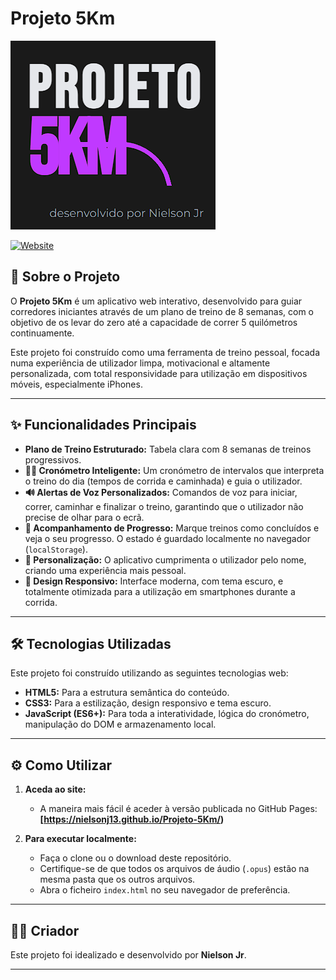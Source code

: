 # Projeto 5Km

![Logo do Projeto 5Km](./logo.png)

[![Website](https://img.shields.io/badge/Acessar-Site-brightgreen?style=for-the-badge)](https://nielsonj13.github.io/Projeto-5Km/)

## 🚀 Sobre o Projeto

O **Projeto 5Km** é um aplicativo web interativo, desenvolvido para guiar corredores iniciantes através de um plano de treino de 8 semanas, com o objetivo de os levar do zero até a capacidade de correr 5 quilómetros continuamente.

Este projeto foi construído como uma ferramenta de treino pessoal, focada numa experiência de utilizador limpa, motivacional e altamente personalizada, com total responsividade para utilização em dispositivos móveis, especialmente iPhones.

---

## ✨ Funcionalidades Principais

-   **Plano de Treino Estruturado:** Tabela clara com 8 semanas de treinos progressivos.
-   **🏃‍♂️ Cronómetro Inteligente:** Um cronómetro de intervalos que interpreta o treino do dia (tempos de corrida e caminhada) e guia o utilizador.
-   **🔊 Alertas de Voz Personalizados:** Comandos de voz para iniciar, correr, caminhar e finalizar o treino, garantindo que o utilizador não precise de olhar para o ecrã.
-   **💾 Acompanhamento de Progresso:** Marque treinos como concluídos e veja o seu progresso. O estado é guardado localmente no navegador (`localStorage`).
-   **👤 Personalização:** O aplicativo cumprimenta o utilizador pelo nome, criando uma experiência mais pessoal.
-   **📱 Design Responsivo:** Interface moderna, com tema escuro, e totalmente otimizada para a utilização em smartphones durante a corrida.

---

## 🛠️ Tecnologias Utilizadas

Este projeto foi construído utilizando as seguintes tecnologias web:

-   **HTML5:** Para a estrutura semântica do conteúdo.
-   **CSS3:** Para a estilização, design responsivo e tema escuro.
-   **JavaScript (ES6+):** Para toda a interatividade, lógica do cronómetro, manipulação do DOM e armazenamento local.

---

## ⚙️ Como Utilizar

1.  **Aceda ao site:**
    -   A maneira mais fácil é aceder à versão publicada no GitHub Pages: **[https://nielsonj13.github.io/Projeto-5Km/)**

2.  **Para executar localmente:**
    -   Faça o clone ou o download deste repositório.
    -   Certifique-se de que todos os arquivos de áudio (`.opus`) estão na mesma pasta que os outros arquivos.
    -   Abra o ficheiro `index.html` no seu navegador de preferência.

---

## 👨‍💻 Criador

Este projeto foi idealizado e desenvolvido por **Nielson Jr**.

---
